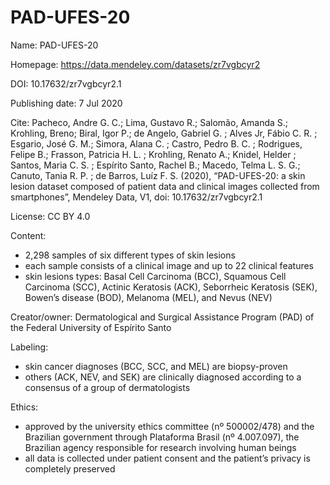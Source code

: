 # PAD-UFES-20

Name: PAD-UFES-20

Homepage: https://data.mendeley.com/datasets/zr7vgbcyr2

DOI: 10.17632/zr7vgbcyr2.1

Publishing date: 7 Jul 2020

Cite: Pacheco, Andre G. C.; Lima, Gustavo R.; Salomão, Amanda S.; Krohling, Breno; Biral, Igor P.; de Angelo, Gabriel G. ; Alves Jr, Fábio  C. R. ; Esgario, José G. M.; Simora, Alana C. ; Castro, Pedro B. C. ; Rodrigues, Felipe B.; Frasson, Patricia H. L. ; Krohling, Renato A.; Knidel, Helder ; Santos, Maria C. S. ; Espírito Santo, Rachel B.; Macedo, Telma L. S. G.; Canuto, Tania R. P. ; de Barros, Luíz F. S. (2020), “PAD-UFES-20: a skin lesion dataset composed of patient data and clinical images collected from smartphones”, Mendeley Data, V1, doi: 10.17632/zr7vgbcyr2.1

License: CC BY 4.0

Content:
* 2,298 samples of six different types of skin lesions
* each sample consists of a clinical image and up to 22 clinical features
* skin lesions types: Basal Cell Carcinoma (BCC), Squamous Cell Carcinoma (SCC), Actinic Keratosis (ACK), Seborrheic Keratosis (SEK), Bowen’s disease (BOD), Melanoma (MEL), and Nevus (NEV)

Creator/owner: Dermatological and Surgical Assistance Program (PAD) of the Federal University of Espírito Santo

Labeling:
* skin cancer diagnoses (BCC, SCC, and MEL) are biopsy-proven
* others (ACK, NEV, and SEK) are clinically diagnosed according to a consensus of a group of dermatologists

Ethics:
* approved by the university ethics committee (nº 500002/478) and the Brazilian government through Plataforma Brasil (nº 4.007.097), the Brazilian agency responsible for research involving human beings
* all data is collected under patient consent and the patient’s privacy is completely preserved